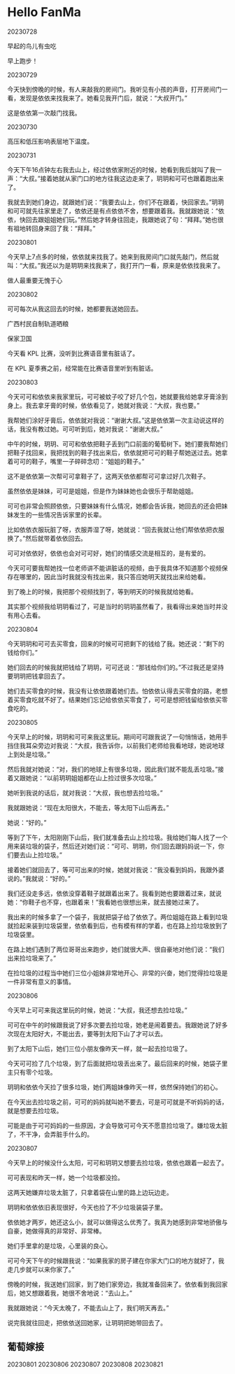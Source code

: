 # Hello FanMa 

20230728

早起的鸟儿有虫吃

早上跑步！

20230729

今天快到傍晚的时候，有人来敲我的房间门。我听见有小孩的声音，打开房间门一看，发现是依依来找我来了。她看见我开门后，就说：“大叔开门。”

这是依依第一次敲门找我。

20230730

高压和低压影响表层地下温度。

20230731

今天下午16点钟左右我去山上，经过依依家附近的时候，她看到我后就叫了我一声：“大叔。”接着她就从家门口的地方往我这边走来了，玥玥和可可也跟着跑出来了。

我就去到她们身边，就跟她们说：“我要去山上，你们不在跟着，快回家去。”玥玥和可可就先往家里走了，依依还是有点依依不舍，想要跟着我。我就跟她说：“依依，快回去跟姐姐她们玩。”然后她才转身往回走，我跟她说了句：“拜拜。”她也很有祖地转回身来回了我：“拜拜。”

20230801

今天早上7点多的时候，依依就来找我了。她来到我房间门口就先敲门，然后就叫：“大叔。”我还以为是玥玥来找我来了，我打开门一看，原来是依依找我来了。

做人最重要无愧于心

20230802

可可每次从我这回去的时候，她都要我送她回去。

广西村民自制轨道晒粮


保家卫国

今天看 KPL 比赛，没听到比赛语音里有脏话了。

在 KPL 夏季赛之前，经常能在比赛语音里听到有脏话。

20230803

今天可可和依依来我家里玩，可可被蚊子咬了好几个包，她就要我给她拿牙膏涂到身上。我去拿牙膏的时候，依依看见了，她就对我说：“大叔，我也要。”

我帮她们涂好牙膏后，依依就对我说：“谢谢大叔。”这是依依第一次主动说这样的话，我没有教过她。可可听到后，她对我说：“谢谢大叔。”

中午的时候，玥玥、可可和依依把鞋子丢到门口前面的葡萄树下。她们要我帮她们把鞋子找回来，我把找到的鞋子找出来后，依依就把可可的鞋子帮她送过去。她拿着可可的鞋子，嘴里一子碎碎念叨：“姐姐的鞋子。”

这不是依依第一次帮可可拿鞋子了，这两天依依都帮可可拿过好几次鞋子。

虽然依依是妹妹，可可是姐姐，但是作为妹妹她也会很乐于帮助姐姐。

可可也非常会照顾依依，只要妹妹有什么情况，她都会告诉我，她回去的还会把妹妹发生的一些情况告诉家里的长辈。

比如依依衣服玩脏了呀，衣服弄湿了呀，她就说：“回去我就让他们帮依依把衣服换了。”然后就带着依依回去。

可可对依依好，依依也会对可可好，她们的情感交流是相互的，是有爱的。

今天可可要我帮她找一位老师讲不能讲脏话的视频，由于我具体不知道那个视频保存在哪里的，因此当时我就没有找出来，我只答应她明天就找出来给她看。

到了晚上的时候，我把那个视频找到了，等到明天的时候我就给她看。

其实那个视频我给玥玥看过了，可是当时的玥玥虽然看了，我看得出来她当时并没有用心去看。

20230804

今天玥玥和可可去买零食，回来的时候可可把剩下的钱给了我。她还说：“剩下的钱给你们。”

她们回去的时候我就把钱给了玥玥，可可还说：“那钱给你们的。”不过我还是坚持要玥玥把钱拿回去了。

她们去买零食的时候，我没有让依依跟着她们去。怕依依认得去买零食的路，老想着买零食吃就不好了。结果她们忘记给依依买零食了，可可是想把钱留给依依买零食吃的。

20230805

今天早上的时候，玥玥和可可来我这里玩。期间可可跟我说了一句悄悄话，她用手挡住我耳朵旁边对我说：“大叔，我告诉你，以前我们老师给我看地球，她说地球上到处是垃圾。”

然后我就对她说：“对，我们的地球上有很多垃圾，因此我们就不能乱丢垃圾。”接着又跟她说：“以前玥玥姐姐都在山上捡过很多次垃圾。”

她听到我说的话后，就对我说：“大叔，我也想去捡垃圾。”

我就跟她说：“现在太阳很大，不能去，等太阳下山后再去。”

她说：“好的。”

等到了下午，太阳刚刚下山后，我们就准备去山上捡垃圾。我给她们每人找了一个用来装垃圾的袋子，然后还对她们说：“可可、玥玥，你们回去跟妈妈说一下，你们要去山上捡垃圾。”

接着她们就回去了，等可可出来的时候，她就对我说：“我没看到妈妈，我跟外婆说的。”我就说：“好的。”

我们还没走多远，依依没穿着鞋子就跟着出来了。我看到她也要跟着过来，就说她：“你鞋子也不穿，也跟着来！”我看她也很想出来，就去接她过来了。

我出来的时候多拿了一个袋子，我就把袋子给了依依了。两位姐姐在路上看到垃圾就捡起来装到垃圾袋里，依依看到后，也有模有样的学着，也在路上捡垃圾放到了垃圾袋里。

在路上她们遇到了两位哥哥出来跑步，她们就很大声、很自豪地对他们说：“我们出来捡垃圾来了。”

在捡垃圾的过程当中她们三位小姐妹非常地开心、非常的兴奋，她们觉得捡垃圾是一件非常有意义的事情。


20230806

今天早上可可来我这里玩的时候，她说：“大叔，我还想去捡垃圾。”

可可在中午的时候跟我说了好多次要去捡垃圾，她老是闹着要去。我跟她说了好多次现在太阳好大，不能出去，要等到太阳下山了才可以去。

到了太阳下山后，她们三位小朋友像昨天一样，就一起去捡垃圾了。

今天可可捡了几个垃圾，到了后面就把垃圾丢出来了。最后回来的时候，她袋子里主只有零个垃圾。

玥玥和依依今天捡了很多垃圾，她们两姐妹像昨天一样，依然保持她们的初心。

在今天出去捡垃圾之前，可可的妈妈就叫她不要去，可是可可就是不听妈妈的话，就是想要去捡垃圾。

可能是由于可可妈妈的一些原因，才会导致可可今天不愿意捡垃圾了。嫌垃圾太脏了，不干净，会弄脏手什么的。

20230807

今天早上的时候没什么太阳，可可和玥玥又想要去捡垃圾，依依也跟着一起去了。

可可表现和昨天一样，她一个垃圾都没捡。

这两天她嫌弃垃圾太脏了，只拿着袋在山里的路上边玩边走。

玥玥和依依依旧表现很好，今天也捡了不少垃圾装袋子里。

依依她才两岁，她还这么小，就可以做得这么优秀了。我真为她感到非常地骄傲与自豪，她做得真的非常好、非常棒。

她们手里拿的是垃圾，心里装的良心。

可可今天下午的时候跟我说：“如果我家的房子建在你家大门口的地方就好了，我走几步就可以来你家了。”

傍晚的时候，我送她们回家，到了她们家旁边，我就准备回来了。依依看到我回家后，她又想跟着我，她很不舍地说：“去山上。”

我就跟她说：“今天太晚了，不能去山上了，我们明天再去。”

说完我就往回走，把依依送回她家，让玥玥把她带回去了。

## 葡萄嫁接

20230801
20230806
20230807
20230808
20230821




